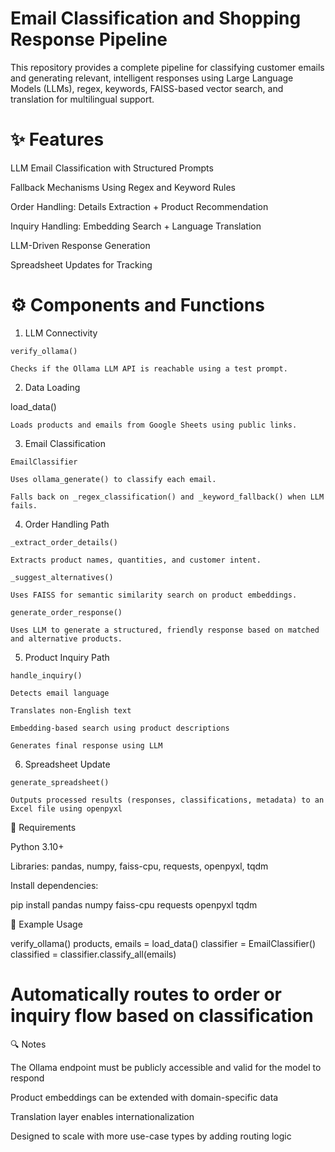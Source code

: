 # Email Classification and Shopping Response Pipeline

This repository provides a complete pipeline for classifying customer emails and generating relevant, intelligent responses using Large Language Models (LLMs), regex, keywords, FAISS-based vector search, and translation for multilingual support.

# ✨ Features

  LLM Email Classification with Structured Prompts
  
  Fallback Mechanisms Using Regex and Keyword Rules
  
  Order Handling: Details Extraction + Product Recommendation
  
  Inquiry Handling: Embedding Search + Language Translation
  
  LLM-Driven Response Generation
  
  Spreadsheet Updates for Tracking


# ⚙️ Components and Functions

  1. LLM Connectivity
  
    verify_ollama()
    
    Checks if the Ollama LLM API is reachable using a test prompt.
  
  2. Data Loading
  
  load_data()
  
    Loads products and emails from Google Sheets using public links.
  
  3. Email Classification
  
    EmailClassifier
    
    Uses ollama_generate() to classify each email.
    
    Falls back on _regex_classification() and _keyword_fallback() when LLM fails.
  
  4. Order Handling Path
  
    _extract_order_details()
    
    Extracts product names, quantities, and customer intent.
    
    _suggest_alternatives()
    
    Uses FAISS for semantic similarity search on product embeddings.
    
    generate_order_response()
    
    Uses LLM to generate a structured, friendly response based on matched and alternative products.
  
  5. Product Inquiry Path
  
    handle_inquiry()
    
    Detects email language
    
    Translates non-English text
    
    Embedding-based search using product descriptions
    
    Generates final response using LLM
  
  6. Spreadsheet Update
  
    generate_spreadsheet()
    
    Outputs processed results (responses, classifications, metadata) to an Excel file using openpyxl

📂 Requirements

  Python 3.10+
  
  Libraries: pandas, numpy, faiss-cpu, requests, openpyxl, tqdm
  
  Install dependencies:
  
  pip install pandas numpy faiss-cpu requests openpyxl tqdm

📃 Example Usage

  verify_ollama()
  products, emails = load_data()
  classifier = EmailClassifier()
  classified = classifier.classify_all(emails)
  # Automatically routes to order or inquiry flow based on classification

🔍 Notes

  The Ollama endpoint must be publicly accessible and valid for the model to respond
  
  Product embeddings can be extended with domain-specific data
  
  Translation layer enables internationalization
  
  Designed to scale with more use-case types by adding routing logic

